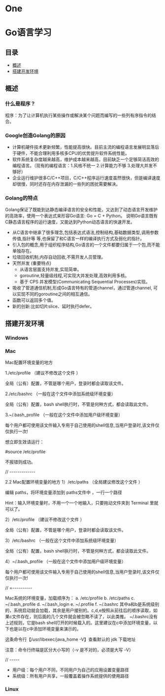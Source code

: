 # One




# Go语言学习

## 目录

* [概述](#概述)
* [搭建开发环境](#搭建开发环境)

## 概述


### 什么是程序？

程序：为了让计算机执行某些操作或解决某个问题而编写的一些列有序指令的结合。

### Google创造Golang的原因

* 计算机硬件技术更新频繁，性能提高很快。目前主流的编程语言发展明显落后于硬件，不能合理利用多核多CPU的优势提升软件系统性能。
* 软件系统复杂度越来越高，维护成本越来越高，目前缺乏一个足够简洁高效的编程语言。（现有的编程语言：1.风格不统一 2.计算能力不够 3.处理大并发不够好）
* 企业运行维护很多C/C++项目，C/C++程序运行速度虽然很快，但是编译速度却很慢，同时还存在内存泄漏的一些列的困扰需要解决。

### Golang的特点

Golang保证了既能到达静态编译语言的安全和性能，又达到了动态语言开发维护的高效率，使用一个表达式来形容Go语言: Go = C + Python。
说明Go语言既有C静态语言程序的运行速度，又能达到Python动态语言的快速开发。

* 从C语言中继承了很多理念,包括表达式语法,控制结构,基础数据类型,调用参数传值,指针等 等,也保留了和C语言一样的编译执行方式及弱化的指针。
* 引入包的概念,用于组织程序结构,Go语言的一个文件都要归属于一个包,而不能单独存在。
* 垃圾回收机制,内存自动回收,不需开发人员管理。
* 天然并发 (重要特点)
  * 从语言层面支持并发,实现简单。
  * goroutine,轻量级线程,可实现大并发处理,高效利用多核。
  * 基于 CPS 并发模型(Communicating Sequential Processes)实现。
* 吸收了管道通信机制,形成Go语言特有的管道channel，通过管道channel, 可以实现不同的goroutine之间的相互通信。
* 函数可以返回多个值。
* 新的创新:比如切片slice、延时执行defer。


## 搭建开发环境

### Windows

### Mac

 Mac配置环境变量的地方

 1./etc/profile   （建议不修改这个文件 ）

 全局（公有）配置，不管是哪个用户，登录时都会读取该文件。



 2./etc/bashrc    （一般在这个文件中添加系统级环境变量）

 全局（公有）配置，bash shell执行时，不管是何种方式，都会读取此文件。

 3.~/.bash_profile  （一般在这个文件中添加用户级环境变量）

 每个用户都可使用该文件输入专用于自己使用的shell信息,当用户登录时,该文件仅仅执行一次!


 想立即生效请运行：

 #source /etc/profile

 不报错则成功。

 // -------------

 2.2 Mac配置环境变量的地方
 1）/etc/paths （全局建议修改这个文件 ）

 编辑 paths，将环境变量添加到 paths文件中 ，一行一个路径

 Hint：输入环境变量时，不用一个一个地输入，只要拖动文件夹到 Terminal 里就可以了。

 2）/etc/profile （建议不修改这个文件 ）

 全局（公有）配置，不管是哪个用户，登录时都会读取该文件。

 3）/etc/bashrc （一般在这个文件中添加系统级环境变量）

 全局（公有）配置，bash shell执行时，不管是何种方式，都会读取此文件。

 4）~/.bash_profile （一般在这个文件中添加用户级环境变量）

 每个用户都可使用该文件输入专用于自己使用的shell信息,当用户登录时,该文件仅仅执行一次!

  // =----------

  Mac系统的环境变量，加载顺序为：
  a. /etc/profile
  b. /etc/paths
  c. ~/.bash_profile
  d. ~/.bash_login
  e. ~/.profile
  f. ~/.bashrc
  其中a和b是系统级别的，系统启动就会加载，其余是用户接别的。c,d,e按照从前往后的顺序读取，如果c文件存在，则后面的几个文件就会被忽略不读了，以此类推。
  ~/.bashrc没有上述规则，它是bash shell打开的时候载入的。这里建议在c中添加环境变量，以下也是以在c中添加环境变量来演示的。


这条命令行【/usr/libexec/java_home -V】查看默认的 jdk 下载地址

注意：命令行终端是区分大小写的（-v 是不对的，必须是大写 -V）


// -----

 - 用户级：每个用户不同，不同用户为自己的应用设置变量路径
 - 系统级：所有用户共享，一般覆盖着操作系统提供的使用路径



### Linux